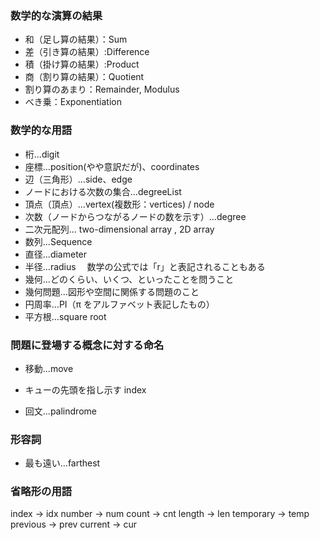 ### 数学的な演算の結果

- 和（足し算の結果）：Sum
- 差（引き算の結果）:Difference
- 積（掛け算の結果）:Product
- 商（割り算の結果）：Quotient
- 割り算のあまり：Remainder, Modulus
- べき乗：Exponentiation

### 数学的な用語

- 桁...digit
- 座標...position(やや意訳だが)、coordinates
- 辺（三角形）...side、edge
- ノードにおける次数の集合...degreeList
- 頂点（頂点）...vertex(複数形：vertices) / node
- 次数（ノードからつながるノードの数を示す）...degree
- 二次元配列... two-dimensional array , 2D array
- 数列...Sequence
- 直径...diameter
- 半径...radius 　数学の公式では「r」と表記されることもある
- 幾何...どのくらい、いくつ、といったことを問うこと
- 幾何問題...図形や空間に関係する問題のこと
- 円周率...PI（π をアルファベット表記したもの）
- 平方根...square root

### 問題に登場する概念に対する命名

- 移動...move

- キューの先頭を指し示す index

- 回文...palindrome

### 形容詞

- 最も遠い...farthest

### 省略形の用語

index → idx
number → num
count → cnt
length → len
temporary → temp
previous → prev
current → cur

